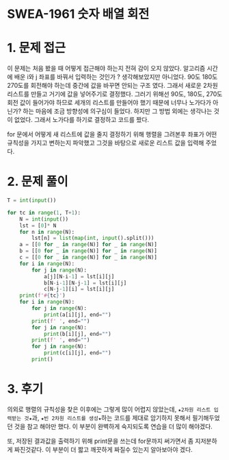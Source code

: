 # SWEA-1961 숫자 배열 회전





# 1. 문제 접근

이 문제는 처음 봤을 때 어떻게 접근해야 하는지 전혀 감이 오지 않았다. 알고리즘 시간에 배운 i와 j 좌표를 바꿔서 입력하는 것인가 ? 생각해보았지만 아니었다. 90도 180도 270도를 회전해야 하는데 중간에 값을 바꾸면 안되는 구조 였다. 그래서 새로운 2차원 리스트를 만들고 거기에 값을 넣어주기로 결정했다. 그러기 위해선 90도, 180도, 270도 회전 값이 들어가야 하므로 세개의 리스트를 만들어야 했기 때문에 너무나 노가다가 아닌가? 하는 마음에 조금 방향성에 의구심이 들었다. 하지만 그 방법 외에는 생각나는 것이 없었다. 그래서 노가다를 하기로 결정하고 코드를 짰다.

for 문에서 어떻게 새 리스트에 값을 줄지 결정하기 위해 행렬을 그려본후 좌표가 어떤 규칙성을 가지고 변하는지 파악했고 그것을 바탕으로 새로운 리스트 값을 입력해 주었다.











# 2. 문제 풀이

```python
T = int(input())

for tc in range(1, T+1):
    N = int(input())
    lst = [0]* N
    for n in range(N):
        lst[n] = list(map(int, input().split()))
    a = [[0 for _ in range(N)] for _ in range(N)]
    b = [[0 for _ in range(N)] for _ in range(N)]
    c = [[0 for _ in range(N)] for _ in range(N)]
    for i in range(N):
        for j in range(N):
            a[j][N-i-1] = lst[i][j]
            b[N-i-1][N-j-1] = lst[i][j]
            c[N-j-1][i] = lst[i][j]
    print(f'#{tc}')
    for i in range(N):
        for j in range(N):
            print(a[i][j], end="")
        print(f' ', end="")
        for j in range(N):
            print(b[i][j], end="")
        print(f' ', end="")
        for j in range(N):
            print(c[i][j], end="")
        print()
```

# 3. 후기

의외로 행렬의 규칙성을 찾은 이후에는 그렇게 많이 어렵지 않았는데, `★2차원 리스트 입력받는 것★`과, `★빈 2차원 리스트를 생성★`하는 코드를 제대로 암기하지 못해서 필기해두었던 것을 참고 해야만 했다. 이 부분이 완벽하게 숙지되도록 연습을 더 많이 해야겠다.

또, 저장된 결과값을 출력하기 위해 print문을 쓰는데 for문까지 써가면서 좀 지저분하게 짜진것같다. 이 부분이 더 짧고 깨끗하게 짜질수 있는지 알아보아야 겠다.